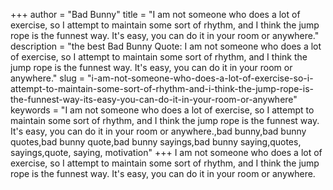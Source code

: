 +++
author = "Bad Bunny"
title = "I am not someone who does a lot of exercise, so I attempt to maintain some sort of rhythm, and I think the jump rope is the funnest way. It's easy, you can do it in your room or anywhere."
description = "the best Bad Bunny Quote: I am not someone who does a lot of exercise, so I attempt to maintain some sort of rhythm, and I think the jump rope is the funnest way. It's easy, you can do it in your room or anywhere."
slug = "i-am-not-someone-who-does-a-lot-of-exercise-so-i-attempt-to-maintain-some-sort-of-rhythm-and-i-think-the-jump-rope-is-the-funnest-way-its-easy-you-can-do-it-in-your-room-or-anywhere"
keywords = "I am not someone who does a lot of exercise, so I attempt to maintain some sort of rhythm, and I think the jump rope is the funnest way. It's easy, you can do it in your room or anywhere.,bad bunny,bad bunny quotes,bad bunny quote,bad bunny sayings,bad bunny saying,quotes, sayings,quote, saying, motivation"
+++
I am not someone who does a lot of exercise, so I attempt to maintain some sort of rhythm, and I think the jump rope is the funnest way. It's easy, you can do it in your room or anywhere.
